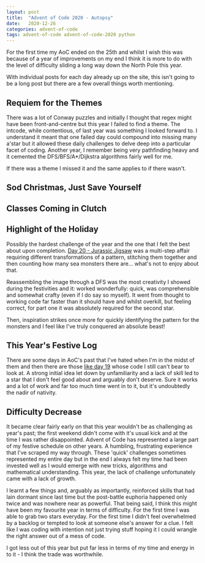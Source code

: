 ```yaml
---
layout: post
title:  "Advent of Code 2020 - Autopsy"
date:   2020-12-26 
categories: advent-of-code
tags: advent-of-code advent-of-code-2020 python
---
```


For the first time my AoC ended on the 25th and whilst I wish this was because
of a year of improvements on my end I think it is more to do with the level
of difficulty sliding a long way down the North Pole this year.

With individual posts for each day already up on the site, this isn't going to
be a long post but there are a few overall things worth mentioning.

## Requiem for the Themes

There was a lot of Conway puzzles and initially I thought that regex might have
been front-and-centre but this year I failed to find a theme. The intcode,
while contentious, of last year was something I looked forward to. I understand
it meant that one failed day could compound into missing many a'star but it
allowed these daily challenges to delve deep into a particular facet of coding.
Another year, I remember being very pathfinding heavy and it cemented the
DFS/BFS/A\*/Dijkstra algorithms fairly well for me.

If there was a theme I missed it and the same applies to if there wasn't.

## Sod Christmas, Just Save Yourself



## Classes Coming in Clutch



## Highlight of the Holiday

Possibly the hardest challenge of the year and the one that I felt the best
about upon completion.
[Day 20 - Jurassic Jigsaw](https://findlayian.com/advent-of-code/2020/12/20/aoc-2020-day20.html)
was a multi-step affair requiring different transformations of a pattern,
stitching them together and then counting how many sea monsters there are...
what's not to enjoy about that.

Reassembling the image through a DFS was the most creativity I showed during
the festivities and it: worked wonderfully: quick, was comprehensible and
somewhat crafty (even if I do say so myself). It went from thought to working
code far faster than it should have and whilst overkill, but feeling correct,
for part one it was absolutely required for the second star.

Then, inspiration strikes once more for quickly identifying the pattern for the
monsters and I feel like I've truly conquered an absolute beast!

## This Year's Festive Log

There are some days in AoC's past that I've hated when I'm in the midst of them
and then there are those
[like day 19](https://findlayian.com/advent-of-code/2020/12/19/aoc-2020-day19.html)
whose code I still can't bear to look at. A strong initial idea
let down by unfamiliarity and a lack of skill led to a star that I don't feel
good about and arguably don't deserve. Sure it works and a lot of work and far
too much time went in to it, but it's undoubtedly the nadir of nativity.

## Difficulty Decrease

It became clear fairly early on that this year wouldn't be as challenging as
year's past; the first weekend didn't come with it's usual kick and at the time
I was rather disappointed. Advent of Code has represented a large part of my
festive schedule on other years. A humbling, frustrating experience that I've
scraped my way through. These 'quick' challenges sometimes represented my
entire day but in the end I always felt my time had been invested well as I
would emerge with new tricks, algorithms and mathematical understanding. This
year, the lack of challenge unfortunately came with a lack of growth.

I learnt a few things and, arguably as importantly, reinforced skills that had
lain dormant since last time but the post-battle euphoria happened only twice
and was nowhere near as powerful. That being said, I think this might have been
my favourite year in terms of difficulty. For the first time I was able to grab
two stars everyday. For the first time I didn't feel overwhelmed by a backlog
or tempted to look at someone else's answer for a clue. I felt like I was
coding with intention not just trying stuff hoping it I could wrangle the right
answer out of a mess of code.

I got less out of this year but put far less in terms of my time and energy
in to it - I think the trade was worthwhile.
